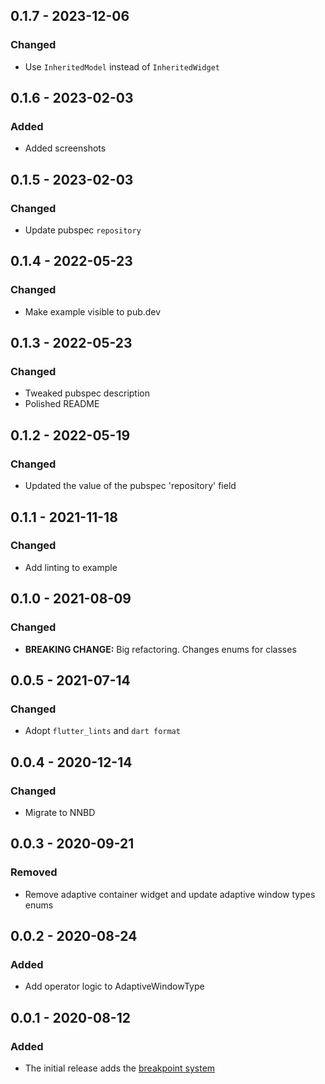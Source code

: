 ## 0.1.7 - 2023-12-06
### Changed
- Use `InheritedModel` instead of `InheritedWidget`

## 0.1.6 - 2023-02-03
### Added
- Added screenshots

## 0.1.5 - 2023-02-03
### Changed
- Update pubspec `repository`

## 0.1.4 - 2022-05-23
### Changed
- Make example visible to pub.dev

## 0.1.3 - 2022-05-23
### Changed
- Tweaked pubspec description
- Polished README

## 0.1.2 - 2022-05-19
### Changed
- Updated the value of the pubspec 'repository' field

## 0.1.1 - 2021-11-18
### Changed
- Add linting to example

## 0.1.0 - 2021-08-09
### Changed
- **BREAKING CHANGE:** Big refactoring. Changes enums for classes

## 0.0.5 - 2021-07-14
### Changed
- Adopt `flutter_lints` and `dart format`

## 0.0.4 - 2020-12-14
### Changed
- Migrate to NNBD

## 0.0.3 - 2020-09-21
### Removed
- Remove adaptive container widget and update adaptive window types enums

## 0.0.2 - 2020-08-24
### Added
- Add operator logic to AdaptiveWindowType

## 0.0.1 - 2020-08-12
### Added
- The initial release adds the [breakpoint system](https://material.io/design/layout/responsive-layout-grid.html#breakpoints)